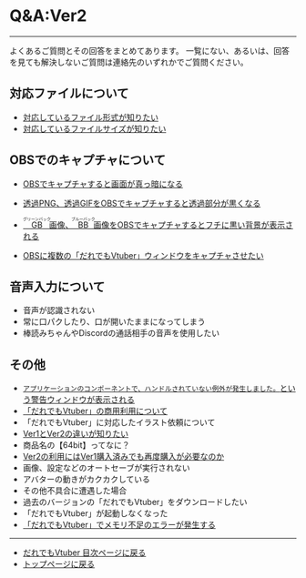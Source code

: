 # Q&A:Ver2
---
よくあるご質問とその回答をまとめてあります。
一覧にない、あるいは、回答を見ても解決しないご質問は連絡先のいずれかでご質問ください。

## 対応ファイルについて
+ [対応しているファイル形式が知りたい](vtuber2_file1.md)
+ [対応しているファイルサイズが知りたい](vtuber2_file2.md)

## OBSでのキャプチャについて
+ [OBSでキャプチャすると画面が真っ暗になる](vtuber2_obs_1.md)
+ [透過PNG、透過GIFをOBSでキャプチャすると透過部分が黒くなる](vtuber2_obs_2.md)

+ [<ruby>GB<rp>（</rp><rt>グリーンバック</rt><rp>）</rp></ruby>画像、<ruby>BB<rp>（</rp><rt>ブルーバック</rt><rp>）</rp></ruby>画像をOBSでキャプチャするとフチに黒い背景が表示される](vtuber2_obs_3.md)
+ [OBSに複数の「だれでもVtuber」ウィンドウをキャプチャさせたい](vtuber2_obs_4.md)

## 音声入力について
+ 音声が認識されない
+ 常に口パクしたり、口が開いたままになってしまう
+ 棒読みちゃんやDiscordの通話相手の音声を使用したい

## その他
+ [`アプリケーションのコンポーネントで、ハンドルされていない例外が発生しました。`という警告ウィンドウが表示される](vtuber2_jit.md)
+ [「だれでもVtuber」の商用利用について](vtuber2_business_use.md)
+ 「だれでもVtuber」に対応したイラスト依頼について
+ [Ver1とVer2の違いが知りたい](diff_ver1_ver2.md)
+ 商品名の【64bit】ってなに？
+ [Ver2の利用にはVer1購入済みでも再度購入が必要なのか](vtuber2_rebuy.md)
+ 画像、設定などのオートセーブが実行されない
+ アバターの動きがカクカクしている
+ その他不具合に遭遇した場合
+ 過去のバージョンの「だれでもVtuber」をダウンロードしたい
+ 「だれでもVtuber」が起動しなくなった
+ [「だれでもVtuber」でメモリ不足のエラーが発生する](vtuber2_out_of_memory.md)

---
+ [だれでもVtuber 目次ページに戻る](index_vtuber2.md)
+ [トップページに戻る](index_top.md#falhong-cha)